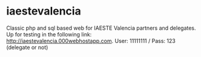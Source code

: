 # iaestevalencia
Classic php and sql based web for IAESTE Valencia partners and delegates. Up for testing in the following link: http://iaestevalencia.000webhostapp.com. User: 11111111 / Pass: 123 (delegate or not)
